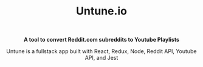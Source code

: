 <div align="center">
  <h1>Untune.io</h1>
  <br>
  <p><b>A tool to convert Reddit.com subreddits to Youtube Playlists</b></p>
  <p>Untune is a fullstack app built with React, Redux, Node, Reddit API, Youtube API, and Jest</p>
  <br>
</div>
<br>
